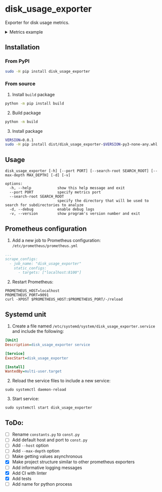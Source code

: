 # disk_usage_exporter
Exporter for disk usage metrics.

<details>
  <summary>Metrics example</summary>

  ```
  # HELP python_gc_objects_collected_total Objects collected during gc
  # TYPE python_gc_objects_collected_total counter
  python_gc_objects_collected_total{generation="0"} 187734.0
  python_gc_objects_collected_total{generation="1"} 74395.0
  python_gc_objects_collected_total{generation="2"} 6222.0
  # HELP python_gc_objects_uncollectable_total Uncollectable objects found during GC
  # TYPE python_gc_objects_uncollectable_total counter
  python_gc_objects_uncollectable_total{generation="0"} 0.0
  python_gc_objects_uncollectable_total{generation="1"} 0.0
  python_gc_objects_uncollectable_total{generation="2"} 0.0
  # HELP python_gc_collections_total Number of times this generation was collected
  # TYPE python_gc_collections_total counter
  python_gc_collections_total{generation="0"} 363.0
  python_gc_collections_total{generation="1"} 33.0
  python_gc_collections_total{generation="2"} 2.0
  # HELP python_info Python platform information
  # TYPE python_info gauge
  python_info{implementation="CPython",major="3",minor="9",patchlevel="21",version="3.9.21"} 1.0
  # HELP process_virtual_memory_bytes Virtual memory size in bytes.
  # TYPE process_virtual_memory_bytes gauge
  process_virtual_memory_bytes 5.58657536e+08
  # HELP process_resident_memory_bytes Resident memory size in bytes.
  # TYPE process_resident_memory_bytes gauge
  process_resident_memory_bytes 2.072576e+07
  # HELP process_start_time_seconds Start time of the process since unix epoch in seconds.
  # TYPE process_start_time_seconds gauge
  process_start_time_seconds 1.73804800503e+09
  # HELP process_cpu_seconds_total Total user and system CPU time spent in seconds.
  # TYPE process_cpu_seconds_total counter
  process_cpu_seconds_total 7.79
  # HELP process_open_fds Number of open file descriptors.
  # TYPE process_open_fds gauge
  process_open_fds 8.0
  # HELP process_max_fds Maximum number of open file descriptors.
  # TYPE process_max_fds gauge
  process_max_fds 1024.0
  # HELP disk_usage_by_directories Directory size
  # TYPE disk_usage_by_directories gauge
  disk_usage_by_directories{path="/media"} 4.0
  disk_usage_by_directories{path="/tmp"} 78660.0
  disk_usage_by_directories{path="/var"} 6.9855712e+07
  disk_usage_by_directories{path="/sys"} 0.0
  disk_usage_by_directories{path="/etc"} 25232.0
  disk_usage_by_directories{path="/lost+found"} 16.0
  disk_usage_by_directories{path="/boot"} 274220.0
  disk_usage_by_directories{path="/lib64"} 0.0
  disk_usage_by_directories{path="/srv"} 4.0
  disk_usage_by_directories{path="/opt"} 35116.0
  disk_usage_by_directories{path="/sbin"} 0.0
  disk_usage_by_directories{path="/data"} 2.7009988e+07
  disk_usage_by_directories{path="/bin"} 0.0
  disk_usage_by_directories{path="/mnt"} 4.0
  disk_usage_by_directories{path="/run"} 1.3066156e+07
  disk_usage_by_directories{path="/afs"} 4.0
  disk_usage_by_directories{path="/lib"} 0.0
  disk_usage_by_directories{path="/dev"} 16.0
  disk_usage_by_directories{path="/proc"} 0.0
  disk_usage_by_directories{path="/usr"} 4.38558e+06
  disk_usage_by_directories{path="/home"} 5.203604e+06
  disk_usage_by_directories{path="/root"} 2324.0
  ```
</details>

## Installation
### From PyPI
```bash
sudo -H pip install disk_usage_exporter
```
### From source
1. Install `build` package
```bash
python -m pip install build
```
2. Build package
```bash
python -m build
```
3. Install package
```bash
VERSION=0.0.1
sudo -H pip install dist/disk_usage_exporter-$VERSION-py3-none-any.whl
```

## Usage
```
disk_usage_exporter [-h] [--port PORT] [--search-root SEARCH_ROOT] [--max-depth MAX_DEPTH] [-d] [-v]

options:
  -h, --help            show this help message and exit
  --port PORT           specify metrics port
  --search-root SEARCH_ROOT
                        specify the directory that will be used to search for subdirectories to analyze
  -d, --debug           enable debug logs
  -v, --version         show program's version number and exit
```

## Prometheus configuration
1. Add a new job to Prometheus configuration:
`/etc/prometheus/prometheus.yml`
```yml
...
scrape_configs:
  - job_name: "disk_usage_exporter"
    static_configs:
      - targets: ["localhost:8100"] 
```
2. Restart Prometheus:
```
PROMETHEUS_HOST=localhost
PROMETHEUS_PORT=9091
curl -XPOST $PROMETHEUS_HOST:$PROMETHEUS_PORT/-/reload
```

## Systemd unit
1. Create a file named `/etc/systemd/system/disk_usage_exporter.service` and include the following:
```ini
[Unit]
Description=disk_usage_exporter service

[Service]
ExecStart=disk_usage_exporter

[Install]
WantedBy=multi-user.target
```
2. Reload the service files to include a new service:
```
sudo systemctl daemon-reload
```
3. Start service:
```
sudo systemctl start disk_usage_exporter
```

## ToDo:
- [ ] Rename `constants.py` to `const.py`
- [ ] Add default host and port to `const.py`
- [ ] Add `--host` option
- [ ] Add `--max-depth` option
- [ ] Make getting values asynchronous
- [x] Make project structure similar to other prometheus exporters
- [ ] Add informative logging messages
- [x] Add CI with linter
- [x] Add tests
- [ ] Add name for python process
